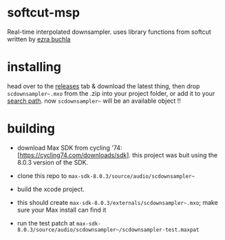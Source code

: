 softcut-msp
========

Real-time interpolated downsampler. uses library functions from softcut written by [ezra buchla](https://github.com/catfact)

installing
========

head over to the [releases](https://github.com/AndrewShike/scdownsampler-msp/releases) tab & download the latest thing, then drop `scdownsampler~.mxo` from the .zip into your project folder, or add it to your [search path](https://docs.cycling74.com/max5/vignettes/core/search_path.html). now `scdownsampler~` will be an available object !!

building
========

-   download Max SDK from cycling '74: [https://cycling74.com/downloads/sdk].
    this project was buit using the 8.0.3 version of the SDK.

-   clone this repo to `max-sdk-8.0.3/source/audio/scdownsampler~`

-   build the xcode project.

-   this should create `max-sdk-8.0.3/externals/scdownsampler~.mxo`; make sure your Max install can find it

-   run the test patch at `max-sdk-8.0.3/source/audio/scdownsampler~/scdownsampler-test.maxpat`

 
